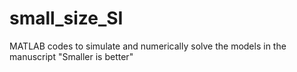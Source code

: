 # small_size_SI
MATLAB codes to simulate and numerically solve the models in the manuscript "Smaller is better"
